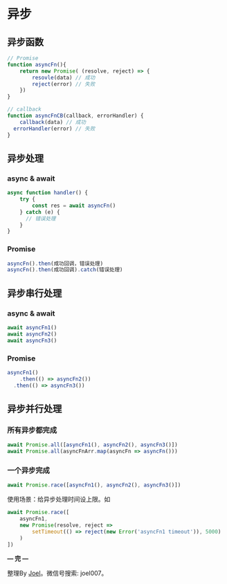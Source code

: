 # 异步

## 异步函数

```jsx
// Promise
function asyncFn(){
	return new Promise( (resolve, reject) => {
		resovle(data) // 成功
		reject(error) // 失败
	})
}

// callback
function asyncFnCB(callback, errorHandler) {
	callback(data) // 成功
  errorHandler(error) // 失败
}
```

## 异步处理

### async & await

```jsx
async function handler() {
	try {
		const res = await asyncFn()
	} catch (e) {
	  // 错误处理
	}
}
```

### Promise

```jsx
asyncFn().then(成功回调，错误处理)
asyncFn().then(成功回调).catch(错误处理)
```

## 异步**串行处理**

### async & await

```jsx
await asyncFn1()
await asyncFn2()
await asyncFn3()
```

### Promise

```jsx
asyncFn1()
	.then(() => asyncFn2())
  .then(() => asyncFn3())
```

## 异步**并行处理**

### 所有异步都完成

```jsx
await Promise.all([asyncFn1(), asyncFn2(), asyncFn3()])
await Promise.all(asyncFnArr.map(asyncFn => asyncFn()))
```

### 一个异步完成

```jsx
await Promise.race([asyncFn1(), asyncFn2(), asyncFn3()])
```

使用场景：给异步处理时间设上限。如

```jsx
await Promise.race([
	asyncFn1,
	new Promise(resolve, reject => 
		setTimeout(() => reject(new Error('asyncFn1 timeout')), 5000)
	)
])
```

**— 完 —**

整理By [Joel](https://github.com/iamjoel)。微信号搜索: joel007。